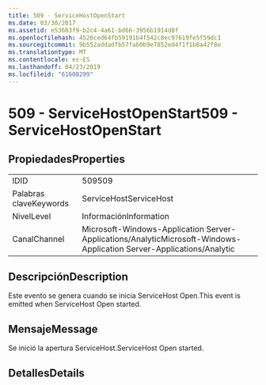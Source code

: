 ```yaml
---
title: 509 - ServiceHostOpenStart
ms.date: 03/30/2017
ms.assetid: e53683f9-b2c4-4a61-bd66-3956b1914d8f
ms.openlocfilehash: 4526ced64fb59191b4f542c8ec97619fe5f59dc1
ms.sourcegitcommit: 9b552addadfb57fab0b9e7852ed4f1f1b8a42f8e
ms.translationtype: MT
ms.contentlocale: es-ES
ms.lasthandoff: 04/23/2019
ms.locfileid: "61608299"
---
```

# <a name="509---servicehostopenstart"></a><span data-ttu-id="41c93-102">509 - ServiceHostOpenStart</span><span class="sxs-lookup"><span data-stu-id="41c93-102">509 - ServiceHostOpenStart</span></span>
## <a name="properties"></a><span data-ttu-id="41c93-103">Propiedades</span><span class="sxs-lookup"><span data-stu-id="41c93-103">Properties</span></span>  
  
|||  
|-|-|  
|<span data-ttu-id="41c93-104">ID</span><span class="sxs-lookup"><span data-stu-id="41c93-104">ID</span></span>|<span data-ttu-id="41c93-105">509</span><span class="sxs-lookup"><span data-stu-id="41c93-105">509</span></span>|  
|<span data-ttu-id="41c93-106">Palabras clave</span><span class="sxs-lookup"><span data-stu-id="41c93-106">Keywords</span></span>|<span data-ttu-id="41c93-107">ServiceHost</span><span class="sxs-lookup"><span data-stu-id="41c93-107">ServiceHost</span></span>|  
|<span data-ttu-id="41c93-108">Nivel</span><span class="sxs-lookup"><span data-stu-id="41c93-108">Level</span></span>|<span data-ttu-id="41c93-109">Información</span><span class="sxs-lookup"><span data-stu-id="41c93-109">Information</span></span>|  
|<span data-ttu-id="41c93-110">Canal</span><span class="sxs-lookup"><span data-stu-id="41c93-110">Channel</span></span>|<span data-ttu-id="41c93-111">Microsoft-Windows-Application Server-Applications/Analytic</span><span class="sxs-lookup"><span data-stu-id="41c93-111">Microsoft-Windows-Application Server-Applications/Analytic</span></span>|  
  
## <a name="description"></a><span data-ttu-id="41c93-112">Descripción</span><span class="sxs-lookup"><span data-stu-id="41c93-112">Description</span></span>  
 <span data-ttu-id="41c93-113">Este evento se genera cuando se inicia ServiceHost Open.</span><span class="sxs-lookup"><span data-stu-id="41c93-113">This event is emitted when ServiceHost Open started.</span></span>  
  
## <a name="message"></a><span data-ttu-id="41c93-114">Mensaje</span><span class="sxs-lookup"><span data-stu-id="41c93-114">Message</span></span>  
 <span data-ttu-id="41c93-115">Se inició la apertura ServiceHost.</span><span class="sxs-lookup"><span data-stu-id="41c93-115">ServiceHost Open started.</span></span>  
  
## <a name="details"></a><span data-ttu-id="41c93-116">Detalles</span><span class="sxs-lookup"><span data-stu-id="41c93-116">Details</span></span>
